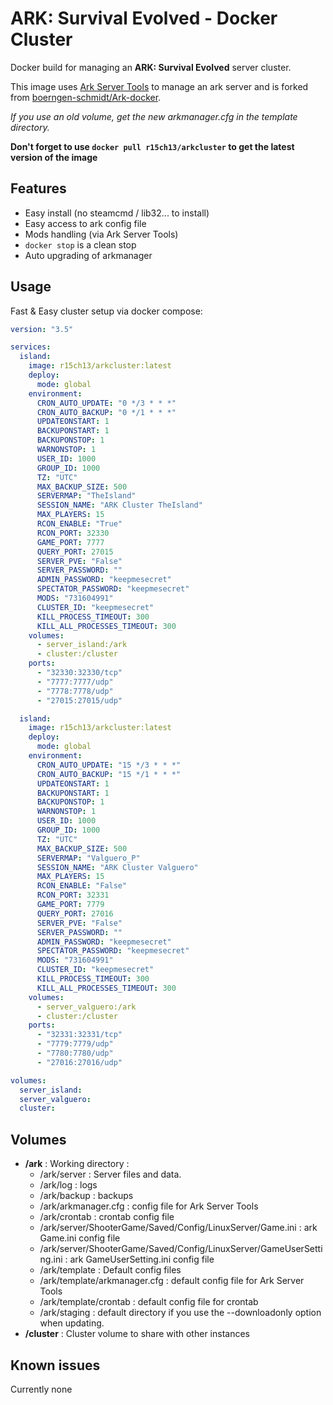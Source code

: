 # ARK: Survival Evolved - Docker Cluster

Docker build for managing an __ARK: Survival Evolved__ server cluster.

This image uses [Ark Server Tools](https://github.com/arkmanager/ark-server-tools) to manage an ark server and is forked from [boerngen-schmidt/Ark-docker](https://hub.docker.com/r/boerngenschmidt/ark-docker/).

*If you use an old volume, get the new arkmanager.cfg in the template directory.*

__Don't forget to use `docker pull r15ch13/arkcluster` to get the latest version of the image__

## Features
 - Easy install (no steamcmd / lib32... to install)
 - Easy access to ark config file
 - Mods handling (via Ark Server Tools)
 - `docker stop` is a clean stop
 - Auto upgrading of arkmanager

## Usage
Fast & Easy cluster setup via docker compose:

```yaml
version: "3.5"

services:
  island:
    image: r15ch13/arkcluster:latest
    deploy:
      mode: global
    environment:
      CRON_AUTO_UPDATE: "0 */3 * * *"
      CRON_AUTO_BACKUP: "0 */1 * * *"
      UPDATEONSTART: 1
      BACKUPONSTART: 1
      BACKUPONSTOP: 1
      WARNONSTOP: 1
      USER_ID: 1000
      GROUP_ID: 1000
      TZ: "UTC"
      MAX_BACKUP_SIZE: 500
      SERVERMAP: "TheIsland"
      SESSION_NAME: "ARK Cluster TheIsland"
      MAX_PLAYERS: 15
      RCON_ENABLE: "True"
      RCON_PORT: 32330
      GAME_PORT: 7777
      QUERY_PORT: 27015
      SERVER_PVE: "False"
      SERVER_PASSWORD: ""
      ADMIN_PASSWORD: "keepmesecret"
      SPECTATOR_PASSWORD: "keepmesecret"
      MODS: "731604991"
      CLUSTER_ID: "keepmesecret"
      KILL_PROCESS_TIMEOUT: 300
      KILL_ALL_PROCESSES_TIMEOUT: 300
    volumes:
      - server_island:/ark
      - cluster:/cluster
    ports:
      - "32330:32330/tcp"
      - "7777:7777/udp"
      - "7778:7778/udp"
      - "27015:27015/udp"

  island:
    image: r15ch13/arkcluster:latest
    deploy:
      mode: global
    environment:
      CRON_AUTO_UPDATE: "15 */3 * * *"
      CRON_AUTO_BACKUP: "15 */1 * * *"
      UPDATEONSTART: 1
      BACKUPONSTART: 1
      BACKUPONSTOP: 1
      WARNONSTOP: 1
      USER_ID: 1000
      GROUP_ID: 1000
      TZ: "UTC"
      MAX_BACKUP_SIZE: 500
      SERVERMAP: "Valguero_P"
      SESSION_NAME: "ARK Cluster Valguero"
      MAX_PLAYERS: 15
      RCON_ENABLE: "False"
      RCON_PORT: 32331
      GAME_PORT: 7779
      QUERY_PORT: 27016
      SERVER_PVE: "False"
      SERVER_PASSWORD: ""
      ADMIN_PASSWORD: "keepmesecret"
      SPECTATOR_PASSWORD: "keepmesecret"
      MODS: "731604991"
      CLUSTER_ID: "keepmesecret"
      KILL_PROCESS_TIMEOUT: 300
      KILL_ALL_PROCESSES_TIMEOUT: 300
    volumes:
      - server_valguero:/ark
      - cluster:/cluster
    ports:
      - "32331:32331/tcp"
      - "7779:7779/udp"
      - "7780:7780/udp"
      - "27016:27016/udp"

volumes:
  server_island:
  server_valguero:
  cluster:
```

## Volumes
+ __/ark__ : Working directory :
    + /ark/server : Server files and data.
    + /ark/log : logs
    + /ark/backup : backups
    + /ark/arkmanager.cfg : config file for Ark Server Tools
    + /ark/crontab : crontab config file
    + /ark/server/ShooterGame/Saved/Config/LinuxServer/Game.ini : ark Game.ini config file
    + /ark/server/ShooterGame/Saved/Config/LinuxServer/GameUserSetting.ini : ark GameUserSetting.ini config file
    + /ark/template : Default config files
    + /ark/template/arkmanager.cfg : default config file for Ark Server Tools
    + /ark/template/crontab : default config file for crontab
    + /ark/staging : default directory if you use the --downloadonly option when updating.
+ __/cluster__ : Cluster volume to share with other instances

## Known issues
Currently none
